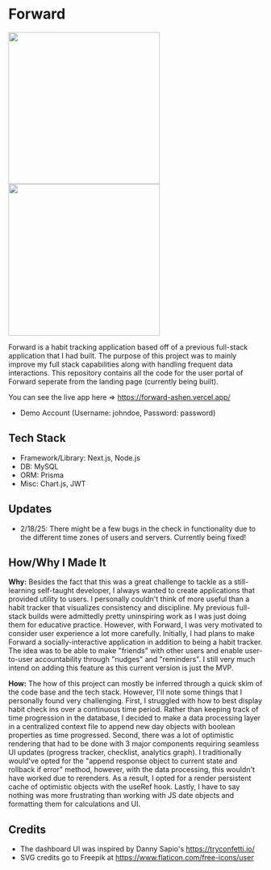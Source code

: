 # Forward


  <img src="https://github.com/user-attachments/assets/2298a0dc-fb5c-4ed9-afe1-d5e8cdc808e1" height="300"/>
  <img src="https://github.com/user-attachments/assets/ae0fc69b-ff1b-4bc1-8deb-bde9b338f50d" height="300"/>






Forward is a habit tracking application based off of a previous full-stack application that I had built. The purpose of this project was to mainly improve my full stack capabilities along with handling frequent data interactions. This repository contains all the code for the user portal of Forward seperate from the landing page (currently being built).

You can see the live app here => https://forward-ashen.vercel.app/
- Demo Account (Username: johndoe, Password: password)

## Tech Stack
- Framework/Library: Next.js, Node.js
- DB: MySQL
- ORM: Prisma
- Misc: Chart.js, JWT

## Updates 
- 2/18/25: There might be a few bugs in the check in functionality due to the different time zones of users and servers. Currently being fixed!

## How/Why I Made It

**Why:**
Besides the fact that this was a great challenge to tackle as a still-learning self-taught developer, I always wanted to create applications that provided utility to users. I personally couldn't think of more useful than a habit tracker that visualizes consistency and discipline. My previous full-stack builds were admittedly pretty uninspiring work as I was just doing them for educative practice. However, with Forward, I was very motivated to consider user experience a lot more carefully. Initially, I had plans to make Forward a socially-interactive application in addition to being a habit tracker. The idea was to be able to make "friends" with other users and enable user-to-user accountability through "nudges" and "reminders". I still very much intend on adding this feature as this current version is just the MVP. 

**How:**
The how of this project can mostly be inferred through a quick skim of the code base and the tech stack. However, I'll note some things that I personally found very challenging. First, I struggled with how to best display habit check ins over a continuous time period. Rather than keeping track of time progression in the database, I decided to make a data processing layer in a centralized context file to append new day objects with boolean properties as time progressed. Second, there was a lot of optimistic rendering that had to be done with 3 major components requiring seamless UI updates (progress tracker, checklist, analytics graph). I traditionally would've opted for the "append response object to current state and rollback if error" method, however, with the data processing, this wouldn't have worked due to rerenders. As a result, I opted for a render persistent cache of optimistic objects with the useRef hook. Lastly, I have to say nothing was more frustrating than working with JS date objects and formatting them for calculations and UI.

## Credits
- The dashboard UI was inspired by Danny Sapio's https://tryconfetti.io/
- SVG credits go to Freepik at https://www.flaticon.com/free-icons/user


